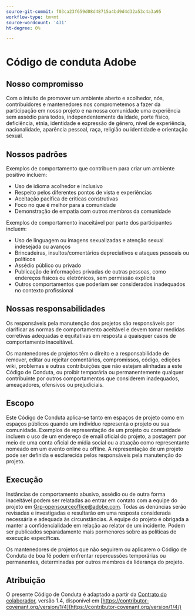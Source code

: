 ```yaml
---
source-git-commit: f03ca23f659d08d48715a4bd9d4d32a53c4a3a95
workflow-type: tm+mt
source-wordcount: '431'
ht-degree: 0%

---
```

# Código de conduta Adobe

## Nosso compromisso

Com o intuito de promover um ambiente aberto e acolhedor, nós, contribuidores e mantenedores nos comprometemos a fazer da participação em nosso projeto e na nossa comunidade uma experiência sem assédio para todos, independentemente da idade, porte físico, deficiência, etnia, identidade e expressão de gênero, nível de experiência, nacionalidade, aparência pessoal, raça, religião ou identidade e orientação sexual.

## Nossos padrões

Exemplos de comportamento que contribuem para criar um ambiente positivo incluem:

* Uso de idioma acolhedor e inclusivo
* Respeito pelos diferentes pontos de vista e experiências
* Aceitação pacífica de críticas construtivas
* Foco no que é melhor para a comunidade
* Demonstração de empatia com outros membros da comunidade

Exemplos de comportamento inaceitável por parte dos participantes incluem:

* Uso de linguagem ou imagens sexualizadas e atenção sexual indesejada ou avanços
* Brincadeiras, insultos/comentários depreciativos e ataques pessoais ou políticos
* Assédio público ou privado
* Publicação de informações privadas de outras pessoas, como endereços físicos ou eletrônicos, sem permissão explícita
* Outros comportamentos que poderiam ser considerados inadequados no contexto profissional

## Nossas responsabilidades

Os responsáveis pela manutenção dos projetos são responsáveis por clarificar as normas de comportamento aceitável e devem tomar medidas corretivas adequadas e equitativas em resposta a quaisquer casos de comportamento inaceitável.

Os mantenedores de projetos têm o direito e a responsabilidade de remover, editar ou rejeitar comentários, compromissos, código, edições wiki, problemas e outras contribuições que não estejam alinhadas a este Código de Conduta, ou proibir temporária ou permanentemente qualquer contribuinte por outros comportamentos que considerem inadequados, ameaçadores, ofensivos ou prejudiciais.

## Escopo

Este Código de Conduta aplica-se tanto em espaços de projeto como em espaços públicos quando um indivíduo representa o projeto ou sua comunidade. Exemplos de representação de um projeto ou comunidade incluem o uso de um endereço de email oficial do projeto, a postagem por meio de uma conta oficial de mídia social ou a atuação como representante nomeado em um evento online ou offline. A representação de um projeto pode ser definida e esclarecida pelos responsáveis pela manutenção do projeto.

## Execução

Instâncias de comportamento abusivo, assédio ou de outra forma inaceitável podem ser relatadas ao entrar em contato com a equipe do projeto em Grp-opensourceoffice@adobe.com. Todas as denúncias serão revisadas e investigadas e resultarão em uma resposta considerada necessária e adequada às circunstâncias. A equipe do projeto é obrigada a manter a confidencialidade em relação ao relator de um incidente.
Podem ser publicados separadamente mais pormenores sobre as políticas de execução específicas.

Os mantenedores de projetos que não seguirem ou aplicarem o Código de Conduta de boa fé podem enfrentar repercussões temporárias ou permanentes, determinadas por outros membros da liderança do projeto.

## Atribuição

O presente Código de Conduta é adaptado a partir da [Contrato do colaborador](https://contributor-covenant.org), versão 1.4, disponível em [https://contributor-covenant.org/version/1/4](https://contributor-covenant.org/version/1/4/)
